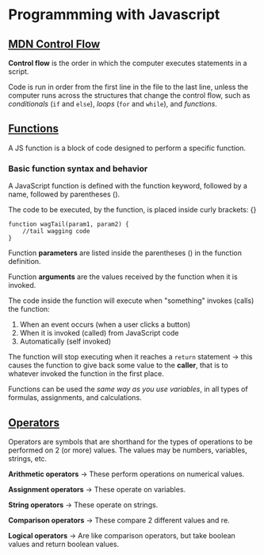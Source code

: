 # Programmming with Javascript

## [MDN Control Flow](https://developer.mozilla.org/en-US/docs/Glossary/Control_flow)

**Control flow** is the order in which the computer executes statements in a script.

Code is run in order from the first line in the file to the last line, unless the computer runs across the structures that change the control flow, such as *conditionals* (`if` and `else`), *loops* (`for` and `while`), and *functions*.

## [Functions](https://www.w3schools.com/js/js_functions.asp)

A JS function is a block of code designed to perform a specific function.

### Basic function syntax and behavior

A JavaScript function is defined with the function keyword, followed by a name, followed by parentheses ().

The code to be executed, by the function, is placed inside curly brackets: {}

    function wagTail(param1, param2) {
        //tail wagging code
    }

Function **parameters** are listed inside the parentheses () in the function definition.

Function **arguments** are the values received by the function when it is invoked.

The code inside the function will execute when "something" invokes (calls) the function:

1. When an event occurs (when a user clicks a button)
2. When it is invoked (called) from JavaScript code
3. Automatically (self invoked)

The function will stop executing when it reaches a `return` statement -> this causes the function to give back some value to the  **caller**, that is to whatever invoked the function in the first place.

Functions can be used the *same way as you use variables*, in all types of formulas, assignments, and calculations.

## [Operators](https://www.w3schools.com/js/js_operators.asp)

Operators are symbols that are shorthand for the types of operations to be performed on 2 (or more) values. The values may be numbers, variables, strings, etc.

**Arithmetic operators** &rarr; These perform operations on numerical values.

**Assignment operators** &rarr; These operate on variables.

**String operators** &rarr; These operate on strings.

**Comparison operators** &rarr; These compare 2 different values and re.

**Logical operators** &rarr; Are like comparison operators, but take boolean values and return boolean values.

